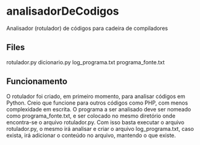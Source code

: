 # analisadorDeCodigos
Analisador (rotulador) de códigos para cadeira de compiladores

## Files
rotulador.py
dicionario.py
log_programa.txt
programa_fonte.txt


## Funcionamento
O rotulador foi criado, em primeiro momento, para analisar códigos em Python. Creio que funcione para outros códigos como PHP, com menos complexidade em escrita.
O programa a ser analisado deve ser nomeado como programa_fonte.txt, e ser colocado no mesmo diretório onde encontra-se o arquivo rotulador.py. Com isso basta executar o arquivo rotulador.py, o mesmo irá analisar e criar o arquivo log_programa.txt, caso exista, irá adicionar o conteúdo no arquivo, mantendo o que existe.
